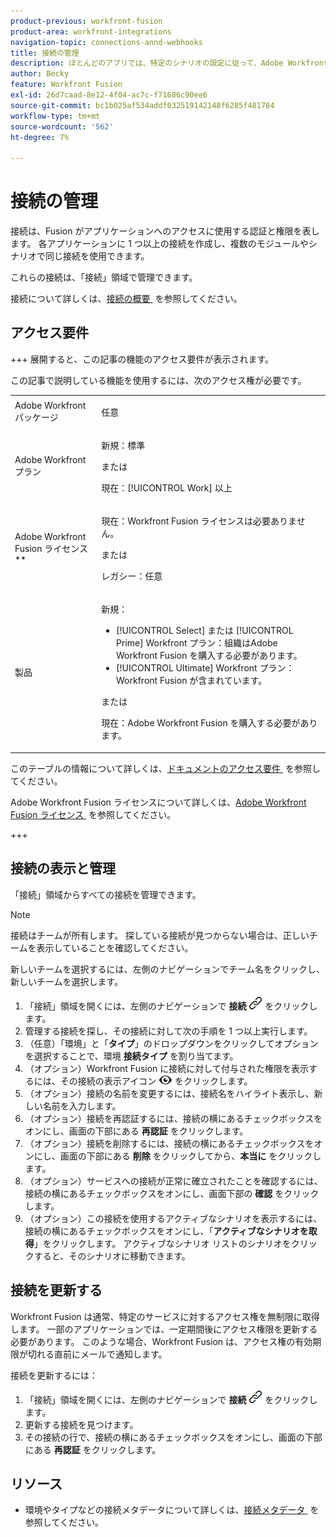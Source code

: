 ```yaml
---
product-previous: workfront-fusion
product-area: workfront-integrations
navigation-topic: connections-annd-webhooks
title: 接続の管理
description: ほとんどのアプリでは、特定のシナリオの設定に従って、Adobe Workfront Fusion が特定のサードパーティサービスと通信するための接続を作成する必要があります。
author: Becky
feature: Workfront Fusion
exl-id: 26d7caad-8e12-4f04-ac7c-f71686c90ee6
source-git-commit: bc1b025af534addf032519142148f6285f481784
workflow-type: tm+mt
source-wordcount: '562'
ht-degree: 7%

---
```


# 接続の管理

接続は、Fusion がアプリケーションへのアクセスに使用する認証と権限を表します。 各アプリケーションに 1 つ以上の接続を作成し、複数のモジュールやシナリオで同じ接続を使用できます。

これらの接続は、「接続」領域で管理できます。

接続について詳しくは、[&#x200B; 接続の概要 &#x200B;](/help/workfront-fusion/get-started-with-fusion/understand-fusion/connection-overview.md) を参照してください。

## アクセス要件

+++ 展開すると、この記事の機能のアクセス要件が表示されます。

この記事で説明している機能を使用するには、次のアクセス権が必要です。

<table style="table-layout:auto">
 <col> 
 <col> 
 <tbody> 
  <tr> 
   <td role="rowheader">Adobe Workfront パッケージ</td> 
   <td> <p>任意</p> </td> 
  </tr> 
  <tr data-mc-conditions=""> 
   <td role="rowheader">Adobe Workfront プラン</td> 
   <td> <p>新規：標準</p><p>または</p><p>現在：[!UICONTROL Work] 以上</p> </td> 
  </tr> 
  <tr> 
   <td role="rowheader">Adobe Workfront Fusion ライセンス**</td> 
   <td>
   <p>現在：Workfront Fusion ライセンスは必要ありません。</p>
   <p>または</p>
   <p>レガシー：任意 </p>
   </td> 
  </tr> 
  <tr> 
   <td role="rowheader">製品</td> 
   <td>
   <p>新規：</p> <ul><li>[!UICONTROL Select] または [!UICONTROL Prime] Workfront プラン：組織はAdobe Workfront Fusion を購入する必要があります。</li><li>[!UICONTROL Ultimate] Workfront プラン：Workfront Fusion が含まれています。</li></ul>
   <p>または</p>
   <p>現在：Adobe Workfront Fusion を購入する必要があります。</p>
   </td> 
  </tr>
 </tbody> 
</table>

このテーブルの情報について詳しくは、[&#x200B; ドキュメントのアクセス要件 &#x200B;](/help/workfront-fusion/references/licenses-and-roles/access-level-requirements-in-documentation.md) を参照してください。

Adobe Workfront Fusion ライセンスについて詳しくは、[Adobe Workfront Fusion ライセンス &#x200B;](/help/workfront-fusion/set-up-and-manage-workfront-fusion/licensing-operations-overview/license-automation-vs-integration.md) を参照してください。

+++

## 接続の表示と管理

「接続」領域からすべての接続を管理できます。

>[!NOTE]
>
>接続はチームが所有します。 探している接続が見つからない場合は、正しいチームを表示していることを確認してください。
>
>新しいチームを選択するには、左側のナビゲーションでチーム名をクリックし、新しいチームを選択します。

1. 「接続」領域を開くには、左側のナビゲーションで **接続** ![&#x200B; 接続アイコン &#x200B;](assets/connections-icon.png) をクリックします。
1. 管理する接続を探し、その接続に対して次の手順を 1 つ以上実行します。
1. （任意）「環境」と「**タイプ**」のドロップダウンをクリックしてオプションを選択することで、環境 **接続タイプ** を割り当てます。
1. （オプション）Workfront Fusion に接続に対して付与された権限を表示するには、その接続の表示アイコン ![&#x200B; 接続権限を表示 &#x200B;](assets/view-connection-permissions.png) をクリックします。
1. （オプション）接続の名前を変更するには、接続名をハイライト表示し、新しい名前を入力します。
1. （オプション）接続を再認証するには、接続の横にあるチェックボックスをオンにし、画面の下部にある **再認証** をクリックします。
1. （オプション）接続を削除するには、接続の横にあるチェックボックスをオンにし、画面の下部にある **削除** をクリックしてから、**本当に** をクリックします。
1. （オプション）サービスへの接続が正常に確立されたことを確認するには、接続の横にあるチェックボックスをオンにし、画面下部の **確認** をクリックします。
1. （オプション）この接続を使用するアクティブなシナリオを表示するには、接続の横にあるチェックボックスをオンにし、「**アクティブなシナリオを取得**」をクリックします。 アクティブなシナリオ リストのシナリオをクリックすると、そのシナリオに移動できます。

## 接続を更新する

Workfront Fusion は通常、特定のサービスに対するアクセス権を無制限に取得します。 一部のアプリケーションでは、一定期間後にアクセス権限を更新する必要があります。 このような場合、Workfront Fusion は、アクセス権の有効期限が切れる直前にメールで通知します。

接続を更新するには：

1. 「接続」領域を開くには、左側のナビゲーションで **接続** ![&#x200B; 接続アイコン &#x200B;](assets/connections-icon.png) をクリックします。
1. 更新する接続を見つけます。
1. その接続の行で、接続の横にあるチェックボックスをオンにし、画面の下部にある **再認証** をクリックします。

## リソース

* 環境やタイプなどの接続メタデータについて詳しくは、[&#x200B; 接続メタデータ &#x200B;](/help/workfront-fusion/references/connections/connection-metadata.md) を参照してください。
